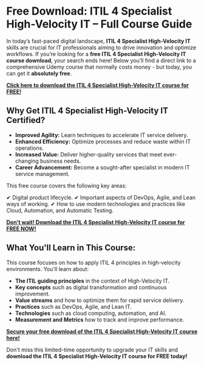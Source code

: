 # Free Download: ITIL 4 Specialist High-Velocity IT – Full Course Guide

In today’s fast-paced digital landscape, **ITIL 4 Specialist High-Velocity IT** skills are crucial for IT professionals aiming to drive innovation and optimize workflows. If you’re looking for a **free ITIL 4 Specialist High-Velocity IT course download**, your search ends here! Below you’ll find a direct link to a comprehensive Udemy course that normally costs money - but today, you can get it **absolutely free**.

[**Click here to download the ITIL 4 Specialist High-Velocity IT course for FREE!**](https://udemywork.com/itil-4-specialist-high-velocity-it)

## Why Get ITIL 4 Specialist High-Velocity IT Certified?

*   **Improved Agility:** Learn techniques to accelerate IT service delivery.
*   **Enhanced Efficiency:** Optimize processes and reduce waste within IT operations.
*   **Increased Value:** Deliver higher-quality services that meet ever-changing business needs.
*   **Career Advancement:** Become a sought-after specialist in modern IT service management.

This free course covers the following key areas:

✔ Digital product lifecycle.
✔ Important aspects of DevOps, Agile, and Lean ways of working.
✔ How to use modern technologies and practices like Cloud, Automation, and Automatic Testing.

[**Don't wait! Download the ITIL 4 Specialist High-Velocity IT course for FREE NOW!**](https://udemywork.com/itil-4-specialist-high-velocity-it)

## What You'll Learn in This Course:

This course focuses on how to apply ITIL 4 principles in high-velocity environments. You'll learn about:

*   **The ITIL guiding principles** in the context of High-Velocity IT.
*   **Key concepts** such as digital transformation and continuous improvement.
*   **Value streams** and how to optimize them for rapid service delivery.
*   **Practices** such as DevOps, Agile, and Lean IT.
*   **Technologies** such as cloud computing, automation, and AI.
*   **Measurement and Metrics** how to track and improve performance.

[**Secure your free download of the ITIL 4 Specialist High-Velocity IT course here!**](https://udemywork.com/itil-4-specialist-high-velocity-it)

Don't miss this limited-time opportunity to upgrade your IT skills and **download the ITIL 4 Specialist High-Velocity IT course for FREE today!**
